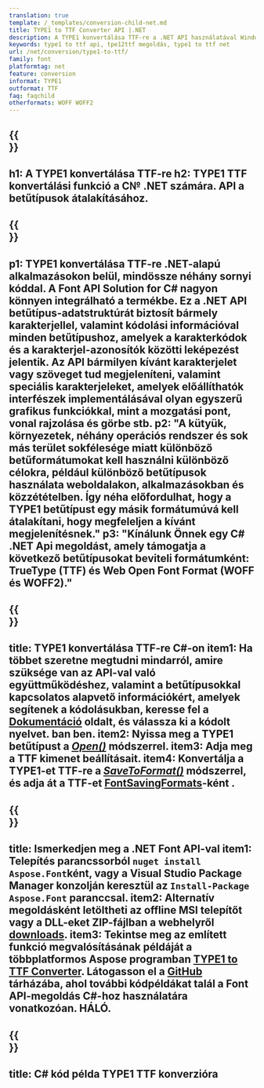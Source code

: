 ```yaml
---
translation: true
template: /_templates/conversion-child-net.md
title: TYPE1 to TTF Converter API |.NET
description: A TYPE1 konvertálása TTF-re a .NET API használatával Windows rendszeren. Integrálja ezt a natív TYPE1-t TTF betűtípus-konverziós funkciót saját megoldásába.
keywords: type1 to ttf api, tpe12ttf megoldás, type1 to ttf net
url: /net/conversion/type1-to-ttf/
family: font
platformtag: net
feature: conversion
informat: TYPE1
outformat: TTF
faq: faqchild
otherformats: WOFF WOFF2
---
```


{{<section banner>}}
---
h1: A TYPE1 konvertálása TTF-re
h2: TYPE1 TTF konvertálási funkció a C№ .NET számára. API a betűtípusok átalakításához.
---

{{<section overview>}}
---
p1: TYPE1 konvertálása TTF-re .NET-alapú alkalmazásokon belül, mindössze néhány sornyi kóddal. A Font API Solution for С# nagyon könnyen integrálható a termékbe. Ez a .NET API betűtípus-adatstruktúrát biztosít bármely karakterjellel, valamint kódolási információval minden betűtípushoz, amelyek a karakterkódok és a karakterjel-azonosítók közötti leképezést jelentik. Az API bármilyen kívánt karakterjelet vagy szöveget tud megjeleníteni, valamint speciális karakterjeleket, amelyek előállíthatók interfészek implementálásával olyan egyszerű grafikus funkciókkal, mint a mozgatási pont, vonal rajzolása és görbe stb.
p2: "A kütyük, környezetek, néhány operációs rendszer és sok más terület sokfélesége miatt különböző betűformátumokat kell használni különböző célokra, például különböző betűtípusok használata weboldalakon, alkalmazásokban és közzétételben. Így néha előfordulhat, hogy a TYPE1 betűtípust egy másik formátumúvá kell átalakítani, hogy megfeleljen a kívánt megjelenítésnek."
p3: "Kínálunk Önnek egy С# .NET Api megoldást, amely támogatja a következő betűtípusokat beviteli formátumként: TrueType (TTF) és Web Open Font Format (WOFF és WOFF2)."
---

{{<section feature1>}}
---
title: TYPE1 konvertálása TTF-re C#-on
item1: Ha többet szeretne megtudni mindarról, amire szüksége van az API-val való együttműködéshez, valamint a betűtípusokkal kapcsolatos alapvető információkért, amelyek segítenek a kódolásukban, keresse fel a [Dokumentáció](https://docs.aspose.com/font/) oldalt, és válassza ki a kódolt nyelvet. ban ben.
item2: Nyissa meg a TYPE1 betűtípust a [*Open()*](https://reference.aspose.com/font/net/aspose.font/font/open/) módszerrel.
item3: Adja meg a TTF kimenet beállításait.
item4: Konvertálja a TYPE1-et TTF-re a [*SaveToFormat()*](https://reference.aspose.com/font/net/aspose.font/font/savetoformat/) módszerrel, és adja át a TTF-et [FontSavingFormats](https://reference.aspose.com/font/net/aspose.font/fontsavingformats/)-ként .
---

{{<section feature2>}}
---
title: Ismerkedjen meg a .NET Font API-val
item1: Telepítés parancssorból ```nuget install Aspose.Font```ként, vagy a Visual Studio Package Manager konzolján keresztül az ```Install-Package Aspose.Font``` paranccsal.
item2: Alternatív megoldásként letöltheti az offline MSI telepítőt vagy a DLL-eket ZIP-fájlban a  webhelyről [downloads](https://releases.aspose.com/font/net/).
item3: Tekintse meg az említett funkció megvalósításának példáját a többplatformos Aspose programban [TYPE1 to TTF Converter](https://products.aspose.app/font/conversion/type1-to-ttf). Látogasson el a [GitHub](https://github.com/aspose-font/Aspose.Font-Documentation/tree/master/net-examples) tárházába, ahol további kódpéldákat talál a Font API-megoldás C#-hoz használatára vonatkozóan. HÁLÓ.
---

{{<section codeexample>}}
---
title: C# kód példa TYPE1 TTF konverzióra
---